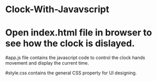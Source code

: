 # Clock-With-Javavscript


# Open index.html file in browser to see how the clock is dislayed.

#app.js file contains the javascript code to control the clock hands movement and display the current time.

#style.css contains the general CSS property for UI designing.
